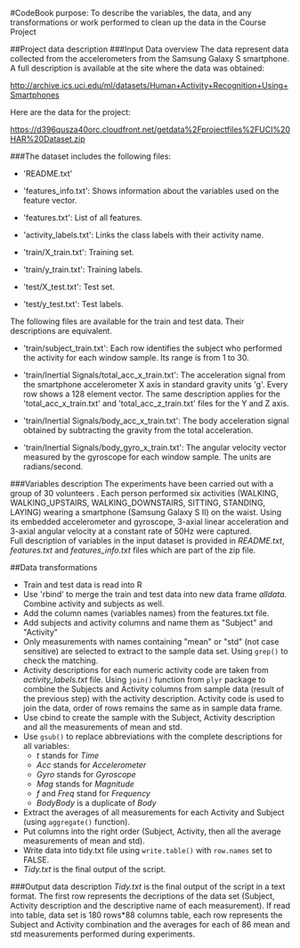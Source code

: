 
#CodeBook purpose:
To describe the variables, the data, and any transformations or work  performed to clean up the data in the Course Project

##Project data description
###Input Data overview
The data represent data collected from the accelerometers from the Samsung Galaxy S smartphone. A full description is available at the site where the data was obtained: 

http://archive.ics.uci.edu/ml/datasets/Human+Activity+Recognition+Using+Smartphones 

Here are the data for the project: 

https://d396qusza40orc.cloudfront.net/getdata%2Fprojectfiles%2FUCI%20HAR%20Dataset.zip 

###The dataset includes the following files:


- 'README.txt'

- 'features_info.txt': Shows information about the variables used on the feature vector.

- 'features.txt': List of all features.

- 'activity_labels.txt': Links the class labels with their activity name.

- 'train/X_train.txt': Training set.

- 'train/y_train.txt': Training labels.

- 'test/X_test.txt': Test set.

- 'test/y_test.txt': Test labels.

The following files are available for the train and test data. Their descriptions are equivalent. 

- 'train/subject_train.txt': Each row identifies the subject who performed the activity for each window sample. Its range is from 1 to 30. 

- 'train/Inertial Signals/total_acc_x_train.txt': The acceleration signal from the smartphone accelerometer X axis in standard gravity units 'g'. Every row shows a 128 element vector. The same description applies for the 'total_acc_x_train.txt' and 'total_acc_z_train.txt' files for the Y and Z axis. 

- 'train/Inertial Signals/body_acc_x_train.txt': The body acceleration signal obtained by subtracting the gravity from the total acceleration. 

- 'train/Inertial Signals/body_gyro_x_train.txt': The angular velocity vector measured by the gyroscope for each window sample. The units are radians/second. 

###Variables description
The experiments have been carried out with a group of 30 volunteers . Each person performed six activities (WALKING, WALKING_UPSTAIRS, WALKING_DOWNSTAIRS, SITTING, STANDING, LAYING) wearing a smartphone (Samsung Galaxy S II) on the waist. Using its embedded accelerometer and gyroscope,  3-axial linear acceleration and 3-axial angular velocity at a constant rate of 50Hz were captured.  
Full description of variables in the input dataset is provided in *README.txt*, *features.txt* and *features_info.txt* files which are part of the zip file.

##Data transformations
* Train and test data is read into R
* Use 'rbind' to merge the train and test data into new data frame *alldata*. Combine activity and subjects as well.
* Add the column names (variables names) from the features.txt file.
* Add subjects and activity columns and name them as "Subject" and "Activity"
* Only measurements with names containing "mean" or  "std" (not case sensitive) are selected to extract to the sample data set. Using `grep()` to check the matching.
* Activity descriptions for each numeric activity code are taken from *activity_labels.txt* file. Using `join()` function from `plyr` package to combine the Subjects and Activity columns from sample data (result of the previous step) with the activity description. Activity code is used to join the data, order of rows remains the same as in sample data frame.  
* Use cbind to create the sample with the Subject, Activity description and all the measurements of mean and std.
* Use `gsub()` to replace abbreviations with the complete descriptions for all variables:
  * *t* stands for *Time*
  * *Acc* stands for *Accelerometer*
  * *Gyro* stands for *Gyroscope*
  * *Mag* stands for *Magnitude*
  * *f* and *Freq* stand for *Frequency*
  * *BodyBody* is a duplicate of *Body* 
* Extract the averages of all measurements for each Activity and Subject (using `aggregate()` function). 
* Put columns into the right order (Subject, Activity, then all the average measurements of mean and std).
* Write data into tidy.txt file using `write.table()` with `row.names` set to FALSE. 
* *Tidy.txt* is the final output of the script. 

###Output data description
*Tidy.txt* is the final output of the script in a text format. The first row represents the decriptions of the data set (Subject, Activity description and the descriptive name of each measurement). If read into table, data set is 180 rows*88 columns table, each row represents the Subject and Activity combination and the averages for each of 86 mean and std measurements performed during experiments. 

